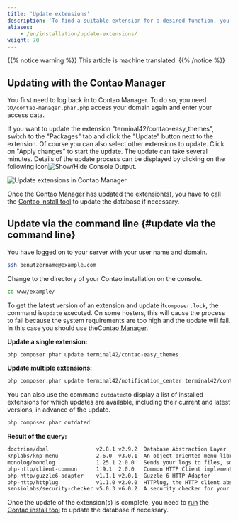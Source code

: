 ```yaml
---
title: 'Update extensions'
description: 'To find a suitable extension for a desired function, you have three options.'
aliases:
    - /en/installation/update-extensions/
weight: 70
---
```


{{% notice warning %}}
This article is machine translated.
{{% /notice %}}

## Updating with the Contao Manager

You first need to log back in to Contao Manager. To do so, you need to`/contao-manager.phar.php` access your domain again and enter your access data.

If you want to update the extension "terminal42/contao-easy\_themes", switch to the "Packages" tab and click the "Update" button next to the extension. Of course you can also select other extensions to update. Click on "Apply changes" to start the update. The update can take several minutes. Details of the update process can be displayed by clicking on the following icon![Show/Hide Console Output](/de/icons/konsolenausgabe.png?classes=icon).

![Update extensions in Contao Manager](/de/installation/images/de/erweiterungen-im-contao-manager-aktualisieren.png?classes=shadow)

Once the Contao Manager has updated the extension(s), you have to [call](../contao-installtool/) the [Contao install tool](../contao-installtool/) to update the database if necessary.

## Update via the command line {#update via the command line}

You have logged on to your server with your user name and domain.

```bash
ssh benutzername@example.com
```

Change to the directory of your Contao installation on the console.

```bash
cd www/example/
```

To get the latest version of an extension and update it`composer.lock`, the command is`update` executed. On some hosters, this will cause the process to fail because the system requirements are too high and the update will fail. In this case you should use theContao[ Manager](#aktualisierung-mit-dem-contao-manager).

**Update a single extension:**

```bash
php composer.phar update terminal42/contao-easy_themes
```

**Update multiple extensions:**

```bash
php composer.phar update terminal42/notification_center terminal42/contao-leads
```

You can also use the command `outdated`to display a list of installed extensions for which updates are available, including their current and latest versions, in advance of the update.

```bash
php composer.phar outdated
```

**Result of the query:**

```bash
doctrine/dbal               v2.8.1 v2.9.2  Database Abstraction Layer
knplabs/knp-menu            2.6.0  v3.0.1  An object oriented menu library
monolog/monolog             1.25.1 2.0.0   Sends your logs to files, sockets, inboxes, databases …
php-http/client-common      1.9.1  2.0.0   Common HTTP Client implementations and tools for HTTPlug
php-http/guzzle6-adapter    v1.1.1 v2.0.1  Guzzle 6 HTTP Adapter
php-http/httplug            v1.1.0 v2.0.0  HTTPlug, the HTTP client abstraction for PHP
sensiolabs/security-checker v5.0.3 v6.0.2  A security checker for your composer.lock
```

Once the update of the extension(s) is complete, you need to [run](../contao-installtool/) the [Contao install tool](../contao-installtool/) to update the database if necessary.
